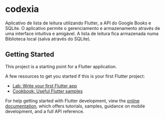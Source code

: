# codexia

Aplicativo de lista de leitura utilizando Flutter, a API do Google Books e SQLite. O aplicativo
permite o gerenciamento e armazenamento através de uma interface intuitiva e amigável. A lista de
leitura fica armazenada numa Biblioteca local (salva através do SQLite).

## Getting Started

This project is a starting point for a Flutter application.

A few resources to get you started if this is your first Flutter project:

- [Lab: Write your first Flutter app](https://docs.flutter.dev/get-started/codelab)
- [Cookbook: Useful Flutter samples](https://docs.flutter.dev/cookbook)

For help getting started with Flutter development, view the
[online documentation](https://docs.flutter.dev/), which offers tutorials,
samples, guidance on mobile development, and a full API reference.
